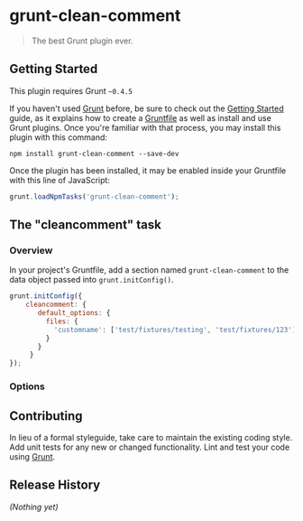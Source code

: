 # grunt-clean-comment

> The best Grunt plugin ever.

## Getting Started
This plugin requires Grunt `~0.4.5`

If you haven't used [Grunt](http://gruntjs.com/) before, be sure to check out the [Getting Started](http://gruntjs.com/getting-started) guide, as it explains how to create a [Gruntfile](http://gruntjs.com/sample-gruntfile) as well as install and use Grunt plugins. Once you're familiar with that process, you may install this plugin with this command:

```shell
npm install grunt-clean-comment --save-dev
```

Once the plugin has been installed, it may be enabled inside your Gruntfile with this line of JavaScript:

```js
grunt.loadNpmTasks('grunt-clean-comment');
```

## The "cleancomment" task

### Overview
In your project's Gruntfile, add a section named `grunt-clean-comment` to the data object passed into `grunt.initConfig()`.

```js
grunt.initConfig({
    cleancomment: {
       default_options: { 
         files: {
           'customname': ['test/fixtures/testing', 'test/fixtures/123']
         }
       }
     }
});
```

### Options

## Contributing
In lieu of a formal styleguide, take care to maintain the existing coding style. Add unit tests for any new or changed functionality. Lint and test your code using [Grunt](http://gruntjs.com/).

## Release History
_(Nothing yet)_
